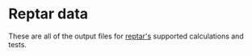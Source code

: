 # Reptar data

These are all of the output files for [reptar's](https://github.com/aalexmmaldonado/reptar) supported calculations and tests.
